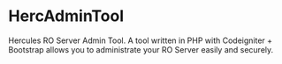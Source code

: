 HercAdminTool
=============

Hercules RO Server Admin Tool. A tool written in PHP with Codeigniter + Bootstrap allows you to administrate your RO Server easily and securely.
